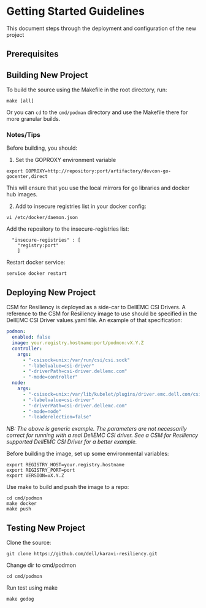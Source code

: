 <!--
Copyright (c) 2021 Dell Inc., or its subsidiaries. All Rights Reserved.

Licensed under the Apache License, Version 2.0 (the "License");
you may not use this file except in compliance with the License.
You may obtain a copy of the License at

    http://www.apache.org/licenses/LICENSE-2.0
-->

# Getting Started Guidelines
This document steps through the deployment and configuration of the new project

## Prerequisites


## Building New Project
To build the source using the Makefile in the root directory, run:
```
make [all]
```

Or you can `cd` to the `cmd/podman` directory and use the Makefile there for more granular builds.

### Notes/Tips

Before building, you should:

1. Set the GOPROXY environment variable
```
export GOPROXY=http://repository:port/artifactory/devcon-go-gocenter,direct
```
This will ensure that you use the local mirrors for go libraries and docker hub images.


2. Add to insecure registries list in your docker config:
```
vi /etc/docker/daemon.json
``` 
Add the repository to the insecure-registries list:
```
  "insecure-registries" : [
    "registry:port"
    ]
```
Restart docker service:
```
service docker restart
```

## Deploying New Project
CSM for Resiliency is deployed as a side-car to DellEMC CSI Drivers. A reference to the CSM for Resiliency image 
to use should be specified in the DellEMC CSI Driver values.yaml file. An example of that specification:

```yaml
podmon:
  enabled: false
  image: your.registry.hostname:port/podmon:vX.Y.Z
  controller:
    args:
      - "-csisock=unix:/var/run/csi/csi.sock"
      - "-labelvalue=csi-driver"
      - "-driverPath=csi-driver.dellemc.com"
      - "-mode=controller"
  node:
    args:
      - "-csisock=unix:/var/lib/kubelet/plugins/driver.emc.dell.com/csi_sock"
      - "-labelvalue=csi-driver"
      - "-driverPath=csi-driver.dellemc.com"
      - "-mode=node"
      - "-leaderelection=false"
```

_NB: The above is generic example. The parameters are not necessarily correct for running with a real DellEMC CSI driver._
_See a CSM for Resiliency supported DellEMC CSI Driver for a better example._

Before building the image, set up some environmental variables:
```shell
export REGISTRY_HOST=your.registry.hostname
export REGISTRY_PORT=port
export VERSION=vX.Y.Z
```

Use make to build and push the image to a repo:
```shell
cd cmd/podmon
make docker 
make push
```

## Testing New Project
Clone the source:
```shell
git clone https://github.com/dell/karavi-resiliency.git
```

Change dir to cmd/podmon
```shell
cd cmd/podmon
```

Run test using make
```shell
make godog
```